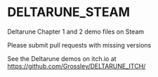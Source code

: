 # DELTARUNE_STEAM

Deltarune Chapter 1 and 2 demo files on Steam

Please submit pull requests with missing versions

See the Deltarune demos on itch.io at https://github.com/Grossley/DELTARUNE_ITCH/
